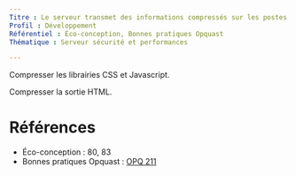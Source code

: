 ```yaml
---
Titre : Le serveur transmet des informations compressés sur les postes clients qui les acceptent.
Profil : Développement
Référentiel : Éco-conception, Bonnes pratiques Opquast
Thématique : Serveur sécurité et performances

---
```

Compresser les librairies CSS et Javascript.

Compresser la sortie HTML.

# Références

*   Éco-conception : 80, 83
*   Bonnes pratiques Opquast : [OPQ 211](https://checklists.opquast.com/fr/qualiteweb/le-serveur-transmet-des-contenus-compresses-aux-clients-qui-les-acceptent)
